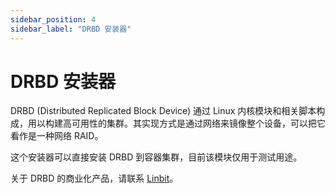 ```yaml
---
sidebar_position: 4
sidebar_label: "DRBD 安装器"
---
```


# DRBD 安装器

DRBD (Distributed Replicated Block Device) 通过 Linux 内核模块和相关脚本构成，用以构建高可用性的集群。其实现方式是通过网络来镜像整个设备，可以把它看作是一种网络 RAID。

这个安装器可以直接安装 DRBD 到容器集群，目前该模块仅用于测试用途。

关于 DRBD 的商业化产品，请联系 [Linbit](https://linbit.com/contact-us/)。
